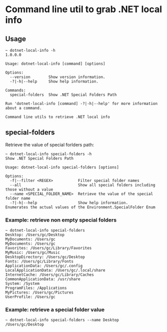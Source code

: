 # Command line util to grab .NET local info

## Usage

```
~ dotnet-local-info -h
1.0.0.0

Usage: dotnet-local-info [command] [options]

Options:
  --version        Show version information.
  -?|-h|--help     Show help information.

Commands:
  special-folders  Show .NET Special Folders Path

Run 'dotnet-local-info [command] -?|-h|--help' for more information about a command.

Command line utils to retrieve .NET local info
```

## special-folders

Retrieve the value of special forlders path:

```
~ dotnet-local-info special-folders -h
Show .NET Special Folders Path

Usage: dotnet-local-info special-folders [options]

Options:
  -f|--filter <REGEX>           Filter special folder names
  --all                         Show all special folders including those without a value
  --name <SPECIAL_FOLDER_NAME>  Retrieve the value of the special folder name
  -?|-h|--help                  Show help information.
Enumerates the actual values of the Environment.SpecialFolder Enum
```

### Example: retrieve non empty special folders

```
~ dotnet-local-info special-folders
Desktop: /Users/gc/Desktop
MyDocuments: /Users/gc
MyDocuments: /Users/gc
Favorites: /Users/gc/Library/Favorites
MyMusic: /Users/gc/Music
DesktopDirectory: /Users/gc/Desktop
Fonts: /Users/gc/Library/Fonts
ApplicationData: /Users/gc/.config
LocalApplicationData: /Users/gc/.local/share
InternetCache: /Users/gc/Library/Caches
CommonApplicationData: /usr/share
System: /System
ProgramFiles: /Applications
MyPictures: /Users/gc/Pictures
UserProfile: /Users/gc
```

### Example: retrieve a special folder value

```
~ dotnet-local-info special-folders --name Desktop
/Users/gc/Desktop
```
